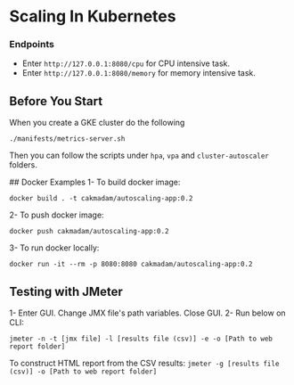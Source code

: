 # Scaling In Kubernetes
### Endpoints
- Enter `http://127.0.0.1:8080/cpu` for CPU intensive task.
- Enter `http://127.0.0.1:8080/memory` for memory intensive task.

## Before You Start

When you create a GKE cluster do the following

```
./manifests/metrics-server.sh
```

Then you can follow the scripts under `hpa`, `vpa` and `cluster-autoscaler` folders.

## Docker Examples
1- To build docker image:
```
docker build . -t cakmadam/autoscaling-app:0.2
```
2- To push docker image:
```
docker push cakmadam/autoscaling-app:0.2
```
3- To run docker locally:
```
docker run -it --rm -p 8080:8080 cakmadam/autoscaling-app:0.2
```

## Testing with JMeter
1- Enter GUI. Change JMX file's path variables. Close GUI.
2- Run below on CLI:
```
jmeter -n -t [jmx file] -l [results file (csv)] -e -o [Path to web report folder]
```

To construct HTML report from the CSV results:
``` jmeter -g [results file (csv)] -o [Path to web report folder] ```
